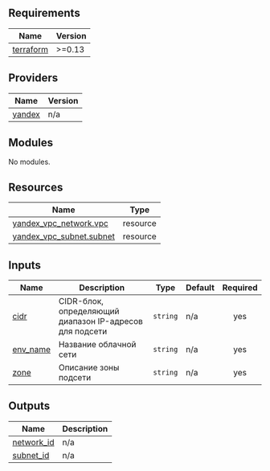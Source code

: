 ## Requirements

| Name | Version |
|------|---------|
| <a name="requirement_terraform"></a> [terraform](#requirement\_terraform) | >=0.13 |

## Providers

| Name | Version |
|------|---------|
| <a name="provider_yandex"></a> [yandex](#provider\_yandex) | n/a |

## Modules

No modules.

## Resources

| Name | Type |
|------|------|
| [yandex_vpc_network.vpc](https://registry.terraform.io/providers/yandex-cloud/yandex/latest/docs/resources/vpc_network) | resource |
| [yandex_vpc_subnet.subnet](https://registry.terraform.io/providers/yandex-cloud/yandex/latest/docs/resources/vpc_subnet) | resource |

## Inputs

| Name | Description | Type | Default | Required |
|------|-------------|------|---------|:--------:|
| <a name="input_cidr"></a> [cidr](#input\_cidr) | CIDR-блок, определяющий диапазон IP-адресов для подсети | `string` | n/a | yes |
| <a name="input_env_name"></a> [env\_name](#input\_env\_name) | Название облачной сети | `string` | n/a | yes |
| <a name="input_zone"></a> [zone](#input\_zone) | Описание зоны подсети | `string` | n/a | yes |

## Outputs

| Name | Description |
|------|-------------|
| <a name="output_network_id"></a> [network\_id](#output\_network\_id) | n/a |
| <a name="output_subnet_id"></a> [subnet\_id](#output\_subnet\_id) | n/a |
